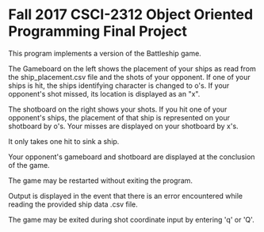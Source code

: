 # Fall 2017 CSCI-2312 Object Oriented Programming Final Project

This program implements a version of the Battleship game.

The Gameboard on the left shows the placement of your ships as read from the ship_placement.csv file and the shots of your opponent. If one of your ships is hit, the ships identifying character is changed to o's. If your opponent's shot missed, its location is displayed as an "x".

The shotboard on the right shows your shots. If you hit one of your opponent's ships, the placement of that ship is represented on your shotboard by o's. Your misses are displayed on your shotboard by x's.

It only takes one hit to sink a ship.

Your opponent's gameboard and shotboard are displayed at the conclusion of the game.

The game may be restarted without exiting the program.

Output is displayed in the event that there is an error encountered while reading the provided ship data .csv file.

The game may be exited during shot coordinate input by entering 'q' or 'Q'.
